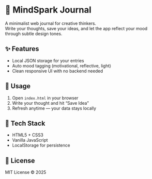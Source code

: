 # 🧠 MindSpark Journal

A minimalist web journal for creative thinkers.  
Write your thoughts, save your ideas, and let the app reflect your mood through subtle design tones.

## ✨ Features
- Local JSON storage for your entries  
- Auto mood tagging (motivational, reflective, light)  
- Clean responsive UI with no backend needed  

## 🚀 Usage
1. Open `index.html` in your browser  
2. Write your thought and hit “Save Idea”  
3. Refresh anytime — your data stays locally  

## 🧩 Tech Stack
- HTML5 + CSS3  
- Vanilla JavaScript  
- LocalStorage for persistence  

## 🪪 License
MIT License © 2025
